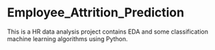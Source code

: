 # Employee_Attrition_Prediction
This is a HR data analysis project contains EDA and some classification machine learning algorithms using Python.
